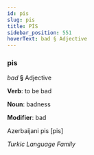 ```yaml
---
id: pis
slug: pis
title: PİS
sidebar_position: 551
hoverText: bad § Adjective
---
```


### pis

*bad* **§** Adjective

**Verb**: to be bad

**Noun**: badness

**Modifier**: bad

Azerbaijani pis [pis]

*Turkic Language Family*